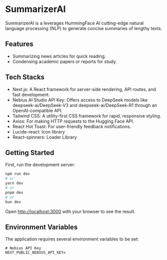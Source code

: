 # SummarizerAI

SummarizerAI is a leverages HummingFace AI cutting-edge natural language processing (NLP) to generate concise summaries of lengthy texts.

## Features
- Summarizing news articles for quick reading.
- Condensing academic papers or reports for study.

## Tech Stacks
- Next.js: A React framework for server-side rendering, API routes, and fast development.
- Nebius AI Studio API Key: Offers access to DeepSeek models like deepseek-ai/DeepSeek-V3 and deepseek-ai/DeepSeek-R1 through an OpenAI-compatible API.
- Tailwind CSS: A utility-first CSS framework for rapid, responsive styling.
- Axios: For making HTTP requests to the Hugging Face API.
- React Hot Toast: For user-friendly feedback notifications.
- Lucide-react: Icon library
- React-spinners: Loader Library

## Getting Started

First, run the development server:

```bash
npm run dev
# or
yarn dev
# or
pnpm dev
# or
bun dev
```

Open [http://localhost:3000](http://localhost:3000) with your browser to see the result.

## Environment Variables

The application requires several environment variables to be set:

```
# Nebius API Key 
NEXT_PUBLIC_NEBIUS_API_KEY=
```

